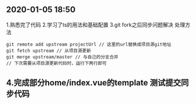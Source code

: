 ## 2020-01-05 18:50
1.熟悉完了代码
2.学习了ts的用法和基础配置
3.git fork之后同步问题解决
处理方法
```command
git remote add upstream projectUrl // 这里的url替换成项目源git地址
git fetch upstream // 从项目源更新
git merge upstream/master // 与自己的分支合并
// 下次需要从项目源更新代码时，运行下两行即可
```
4.完成部分home/index.vue的template
测试提交同步代码
---
